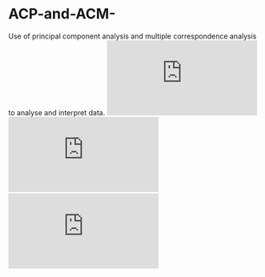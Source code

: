 # ACP-and-ACM-
Use of principal component analysis and multiple correspondence analysis to analyse and interpret data. 
![](https://github.com/leocoooo/ACP-and-ACM-/blob/main/Rplot.pdf)
![](https://github.com/leocoooo/ACP-and-ACM-/blob/main/Rplot01.pdf)
![](https://github.com/leocoooo/ACP-and-ACM-/blob/main/Rplot02.pdf)
